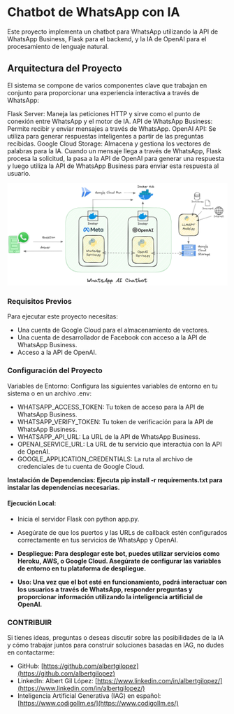 # Chatbot de WhatsApp con IA

Este proyecto implementa un chatbot para WhatsApp utilizando la API de WhatsApp Business, Flask para el backend, y la IA de OpenAI para el procesamiento de lenguaje natural.

## Arquitectura del Proyecto

El sistema se compone de varios componentes clave que trabajan en conjunto para proporcionar una experiencia interactiva a través de WhatsApp:

Flask Server: Maneja las peticiones HTTP y sirve como el punto de conexión entre WhatsApp y el motor de IA.
API de WhatsApp Business: Permite recibir y enviar mensajes a través de WhatsApp.
OpenAI API: Se utiliza para generar respuestas inteligentes a partir de las preguntas recibidas.
Google Cloud Storage: Almacena y gestiona los vectores de palabras para la IA.
Cuando un mensaje llega a través de WhatsApp, Flask procesa la solicitud, la pasa a la API de OpenAI para generar una respuesta y luego utiliza la API de WhatsApp Business para enviar esta respuesta al usuario.

![Arquitectura WhatsApp AI Chatbot](whatsapp-ai-chatbot-arquitectura.png)

### Requisitos Previos

Para ejecutar este proyecto necesitas:

- Una cuenta de Google Cloud para el almacenamiento de vectores.
- Una cuenta de desarrollador de Facebook con acceso a la API de WhatsApp Business.
- Acceso a la API de OpenAI.

### Configuración del Proyecto

Variables de Entorno: Configura las siguientes variables de entorno en tu sistema o en un archivo .env:

- WHATSAPP_ACCESS_TOKEN: Tu token de acceso para la API de WhatsApp Business.
- WHATSAPP_VERIFY_TOKEN: Tu token de verificación para la API de WhatsApp Business.
- WHATSAPP_API_URL: La URL de la API de WhatsApp Business.
- OPENAI_SERVICE_URL: La URL de tu servicio que interactúa con la API de OpenAI.
- GOOGLE_APPLICATION_CREDENTIALS: La ruta al archivo de credenciales de tu cuenta de Google Cloud.

**Instalación de Dependencias: Ejecuta pip install -r requirements.txt para instalar las dependencias necesarias.**

#### Ejecución Local:

- Inicia el servidor Flask con python app.py.
- Asegúrate de que los puertos y las URLs de callback estén configurados correctamente en tus servicios de WhatsApp y OpenAI.

- **Despliegue: Para desplegar este bot, puedes utilizar servicios como Heroku, AWS, o Google Cloud. Asegúrate de configurar las variables de entorno en tu plataforma de despliegue.**

- **Uso: Una vez que el bot esté en funcionamiento, podrá interactuar con los usuarios a través de WhatsApp, responder preguntas y proporcionar información utilizando la inteligencia artificial de OpenAI.**

### CONTRIBUIR

Si tienes ideas, preguntas o deseas discutir sobre las posibilidades de la IA y cómo trabajar juntos para construir soluciones basadas en IAG, no dudes en contactarme:

- GitHub: [https://github.com/albertgilopez](https://github.com/albertgilopez)
- LinkedIn: Albert Gil López: [https://www.linkedin.com/in/albertgilopez/](https://www.linkedin.com/in/albertgilopez/)
- Inteligencia Artificial Generativa (IAG) en español: [https://www.codigollm.es/](https://www.codigollm.es/)
